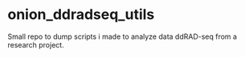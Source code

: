 # onion_ddradseq_utils
Small repo to dump scripts i made to analyze data ddRAD-seq from a research project. 
